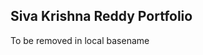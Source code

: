 ## Siva Krishna Reddy Portfolio

 <BrowserRouter basename="/psivakrishnareddy"> To be removed in local basename